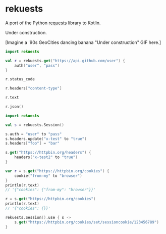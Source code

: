 # rekuests

A port of the Python [requests](https://requests.readthedocs.io/) library to Kotlin.

Under construction.

\[Imagine a '90s GeoCities dancing banana "Under construction" GIF here.\]

```kotlin
import rekuests

val r = rekuests.get("https://api.github.com/user") {
    auth("user", "pass")
}

r.status_code

r.headers["content-type"]

r.text

r.json()
```

```kotlin
import rekuests

val s = rekuests.Session()

s.auth = "user" to "pass"
s.headers.update("x-test" to "true")
s.headers["foo"] = "bar"

s.get("https://httpbin.org/headers") {
    headers("x-test2" to "true")
}

var r = s.get("https://httpbin.org/cookies") {
    cookie("from-my" to "browser")
}
println(r.text)
// '{"cookies": {"from-my": "browser"}}'

r = s.get("https://httpbin.org/cookies")
println(r.text)
// '{"cookies": {}}'

rekuests.Session().use { s -> 
    s.get("https://httpbin.org/cookies/set/sessioncookie/123456789")
}
```

